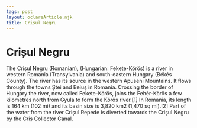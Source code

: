 ```yaml
---
tags: post
layout: oclareArticle.njk
title: Crișul Negru
---
```


# Crișul Negru

The Crișul Negru (Romanian), (Hungarian: Fekete-Körös) is a river in western Romania (Transylvania) and south-eastern Hungary (Békés County). The river has its source in the western Apuseni Mountains. It flows through the towns Ștei and Beiuș in Romania. Crossing the border of Hungary the river, now called Fekete-Körös, joins the Fehér-Körös a few kilometres north from Gyula to form the Körös river.[1] In Romania, its length is 164 km (102 mi) and its basin size is 3,820 km2 (1,470 sq mi).[2] Part of the water from the river Crișul Repede is diverted towards the Crișul Negru by the Criș Collector Canal. 